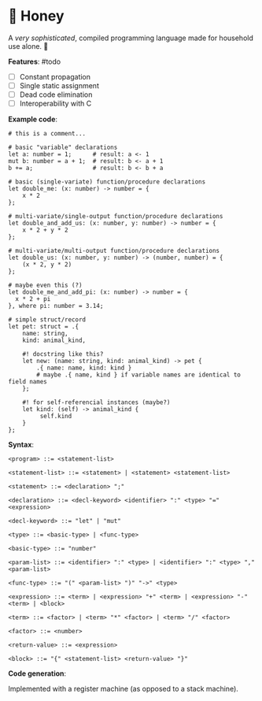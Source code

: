 # 🍯 Honey

A *very sophisticated*, compiled programming language made for household use alone. 🐝

**Features**: #todo

- [ ] Constant propagation
- [ ] Single static assignment
- [ ] Dead code elimination
- [ ] Interoperability with C

**Example code**:

```honey
# this is a comment...

# basic "variable" declarations
let a: number = 1;      # result: a <- 1
mut b: number = a + 1;  # result: b <- a + 1
b += a;                 # result: b <- b + a

# basic (single-variate) function/procedure declarations
let double_me: (x: number) -> number = {
    x * 2
};

# multi-variate/single-output function/procedure declarations
let double_and_add_us: (x: number, y: number) -> number = {
    x * 2 + y * 2
};

# multi-variate/multi-output function/procedure declarations
let double_us: (x: number, y: number) -> (number, number) = {
    (x * 2, y * 2)
};

# maybe even this (?)
let double_me_and_add_pi: (x: number) -> number = {
  x * 2 + pi
}, where pi: number = 3.14;

# simple struct/record
let pet: struct = .{
    name: string,
    kind: animal_kind,
     
    #! docstring like this?
    let new: (name: string, kind: animal_kind) -> pet {
    	.{ name: name, kind: kind }
    	# maybe .{ name, kind } if variable names are identical to field names
    };
     
    #! for self-referencial instances (maybe?)
    let kind: (self) -> animal_kind {
    	 self.kind
    }
};
```

**Syntax**:

```bnf
<program> ::= <statement-list>

<statement-list> ::= <statement> | <statement> <statement-list>

<statement> ::= <declaration> ";"

<declaration> ::= <decl-keyword> <identifier> ":" <type> "=" <expression>

<decl-keyword> ::= "let" | "mut"

<type> ::= <basic-type> | <func-type>

<basic-type> ::= "number"

<param-list> ::= <identifier> ":" <type> | <identifier> ":" <type> "," <param-list>

<func-type> ::= "(" <param-list> ")" "->" <type>

<expression> ::= <term> | <expression> "+" <term> | <expression> "-"<term> | <block>

<term> ::= <factor> | <term> "*" <factor> | <term> "/" <factor>

<factor> ::= <number>

<return-value> ::= <expression>

<block> ::= "{" <statement-list> <return-value> "}"
```

**Code generation**:

Implemented with a register machine (as opposed to a stack machine).

